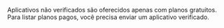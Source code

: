 Aplicativos não verificados são oferecidos apenas com planos gratuitos. Para listar planos pagos, você precisa enviar um aplicativo verificado.
